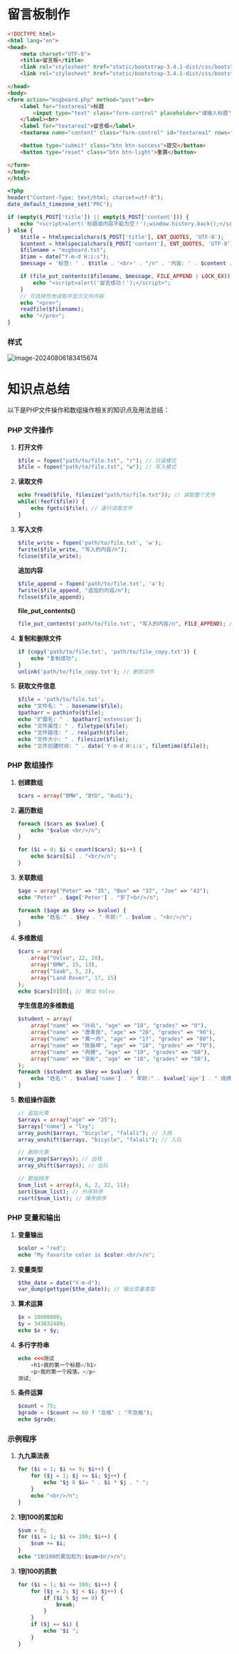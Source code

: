 # 留言板制作

```html
<!DOCTYPE html>
<html lang="en">
<head>
    <meta charset="UTF-8">
    <title>留言板</title>
    <link rel="stylesheet" href="static/bootstrap-3.4.1-dist/css/bootstrap.min.css">
    <link rel="stylesheet" href="static/bootstrap-3.4.1-dist/css/bootstrap-theme.min.css">

</head>
<body>
<form action="msgboard.php" method="post"><br>
    <label for="textarea1">标题
        <input type="text" class="form-control" placeholder="请输入标题" aria-label="title" name="title">
    </label><br>
    <label for="textarea1">留言框</label>
    <textarea name="content" class="form-control" id="textarea1" rows="6" cols="60" placeholder="请输入遗言..." style="height: 171px; width: 374px;"></textarea>

    <button type="submit" class="btn btn-success">提交</button>
    <button type="reset" class="btn btn-light">重置</button>

</form>
</body>
</html>
```

```php
<?php
header("Content-Type: text/html; charset=utf-8");
date_default_timezone_set('PRC');

if (empty($_POST['title']) || empty($_POST['content'])) {
    echo "<script>alert('标题或内容不能为空！');window.history.back();</script>";
} else {
    $title = htmlspecialchars($_POST['title'], ENT_QUOTES, 'UTF-8');
    $content = htmlspecialchars($_POST['content'], ENT_QUOTES, 'UTF-8');
    $filename = "msgboard.txt";
    $time = date("Y-m-d H:i:s");
    $message = '标签: ' . $title . '<br>' . "/n" . '内容: ' . $content . '<br>' . "/n" . '留言时间: ' . $time . '<br>' . "/n";

    if (file_put_contents($filename, $message, FILE_APPEND | LOCK_EX)) {
        echo "<script>alert('留言成功！');</script>";
    }
    // 可选择性地读取并显示文件内容
    echo "<pre>";
    readfile($filename);
    echo "</pre>";
}
```

### 样式

![image-20240806183415674](./assets/image-20240806183415674.png)

# 知识点总结

以下是PHP文件操作和数组操作相关的知识点及用法总结：

### PHP 文件操作

1. **打开文件**
    ```php
    $file = fopen("path/to/file.txt", "r"); // 只读模式
    $file = fopen("path/to/file.txt", "w"); // 写入模式
    ```

2. **读取文件**
    ```php
    echo fread($file, filesize("path/to/file.txt")); // 读取整个文件
    while(!feof($file)) {
        echo fgets($file); // 逐行读取文件
    }
    ```

3. **写入文件**
    ```php
    $file_write = fopen('path/to/file.txt', 'w');
    fwrite($file_write, "写入的内容/n");
    fclose($file_write);
    ```

    **追加内容**
    ```php
    $file_append = fopen('path/to/file.txt', 'a');
    fwrite($file_append, "追加的内容/n");
    fclose($file_append);
    ```

    **file_put_contents()**
    ```php
    file_put_contents('path/to/file.txt', "写入的内容/n", FILE_APPEND); // 追加内容
    ```

4. **复制和删除文件**
    ```php
    if (copy('path/to/file.txt', 'path/to/file_copy.txt')) {
        echo "复制成功";
    }
    unlink('path/to/file_copy.txt'); // 删除文件
    ```

5. **获取文件信息**
    ```php
    $file = 'path/to/file.txt';
    echo "文件名: " . basename($file);
    $patharr = pathinfo($file);
    echo "扩展名: " . $patharr['extension'];
    echo "文件属性: " . filetype($file);
    echo "文件路径: " . realpath($file);
    echo "文件大小: " . filesize($file);
    echo "文件创建时间: " . date('Y-m-d H:i:s', filemtime($file));
    ```

### PHP 数组操作

1. **创建数组**
    ```php
    $cars = array("BMW", "BYD", "Audi");
    ```

2. **遍历数组**
    ```php
    foreach ($cars as $value) {
        echo "$value <br/>/n";
    }
    
    for ($i = 0; $i < count($cars); $i++) {
        echo $cars[$i] . "<br/>/n";
    }
    ```

3. **关联数组**
    ```php
    $age = array("Peter" => "35", "Ben" => "37", "Joe" => "43");
    echo "Peter" . $age['Peter'] . "岁了<br/>/n";
    
    foreach ($age as $key => $value) {
        echo "姓名:" . $key . " 年龄:" . $value . "<br/>/n";
    }
    ```

4. **多维数组**
    ```php
    $cars = array(
        array("Volvo", 22, 18),
        array("BMW", 15, 13),
        array("Saab", 5, 2),
        array("Land Rover", 17, 15)
    );
    echo $cars[0][0]; // 输出 Volvo
    ```

    **学生信息的多维数组**
    ```php
    $student = array(
        array("name" => "孙兵", "age" => "18", "grades" => "0"),
        array("name" => "唐青良", "age" => "28", "grades" => "90"),
        array("name" => "黄一舟", "age" => "17", "grades" => "80"),
        array("name" => "陈振坤", "age" => "18", "grades" => "70"),
        array("name" => "冉健", "age" => "19", "grades" => "60"),
        array("name" => "张彬", "age" => "18", "grades" => "50"),
    );
    foreach ($student as $key => $value) {
        echo "姓名:" . $value['name'] . " 年龄:" . $value['age'] . " 成绩:" . $value['grades'] . "<br/>/n";
    }
    ```

5. **数组操作函数**
    ```php
    // 追加元素
    $arrays = array("age" => "25");
    $arrays["name"] = "lxy";
    array_push($arrays, "bicycle", "falali"); // 入栈
    array_unshift($arrays, "bicycle", "falali"); // 入队
    
    // 删除元素
    array_pop($arrays); // 出栈
    array_shift($arrays); // 出队
    
    // 数组排序
    $num_list = array(4, 6, 2, 22, 11);
    sort($num_list); // 升序排序
    rsort($num_list); // 降序排序
    ```

### PHP 变量和输出

1. **变量输出**
    ```php
    $color = "red";
    echo "My favorite color is $color.<br/>/n";
    ```

2. **变量类型**
    ```php
    $the_date = date("Y-m-d");
    var_dump(gettype($the_date)); // 输出变量类型
    ```

3. **算术运算**
    ```php
    $x = 10000000;
    $y = 343832489;
    echo $x + $y;
    ```

4. **多行字符串**
    ```php
    echo <<<测试
        <h1>我的第一个标题</h1>
        <p>我的第一个段落。</p>
    测试;
    ```

5. **条件运算**
    ```php
    $count = 75;
    $grade = ($count >= 60 ? "及格" : "不及格");
    echo $grade;
    ```

### 示例程序

1. **九九乘法表**
    ```php
    for ($i = 1; $i <= 9; $i++) {
        for ($j = 1; $j <= $i; $j++) {
            echo "$j X $i= " . $i * $j . " ";
        }
        echo "<br/>/n";
    }
    ```

2. **1到100的累加和**
    ```php
    $sum = 0;
    for ($i = 1; $i <= 100; $i++) {
        $sum += $i;
    }
    echo "1到100的累加和为:$sum<br/>/n";
    ```

3. **1到100的质数**
    ```php
    for ($i = 1; $i <= 100; $i++) {
        for ($j = 2; $j < $i; $j++) {
            if ($i % $j == 0) {
                break;
            }
        }
        if ($j == $i) {
            echo "$i ";
        }
    }
    ```

    
